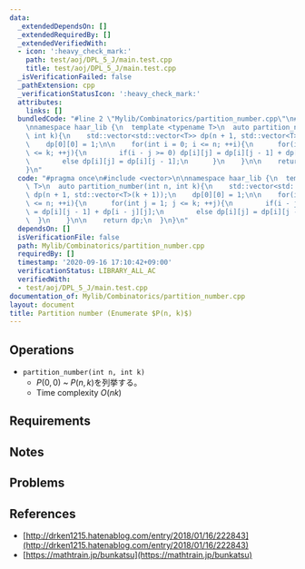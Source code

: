 ```yaml
---
data:
  _extendedDependsOn: []
  _extendedRequiredBy: []
  _extendedVerifiedWith:
  - icon: ':heavy_check_mark:'
    path: test/aoj/DPL_5_J/main.test.cpp
    title: test/aoj/DPL_5_J/main.test.cpp
  _isVerificationFailed: false
  _pathExtension: cpp
  _verificationStatusIcon: ':heavy_check_mark:'
  attributes:
    links: []
  bundledCode: "#line 2 \"Mylib/Combinatorics/partition_number.cpp\"\n#include <vector>\n\
    \nnamespace haar_lib {\n  template <typename T>\n  auto partition_number(int n,\
    \ int k){\n    std::vector<std::vector<T>> dp(n + 1, std::vector<T>(k + 1));\n\
    \    dp[0][0] = 1;\n\n    for(int i = 0; i <= n; ++i){\n      for(int j = 1; j\
    \ <= k; ++j){\n        if(i - j >= 0) dp[i][j] = dp[i][j - 1] + dp[i - j][j];\n\
    \        else dp[i][j] = dp[i][j - 1];\n      }\n    }\n\n    return dp;\n  }\n\
    }\n"
  code: "#pragma once\n#include <vector>\n\nnamespace haar_lib {\n  template <typename\
    \ T>\n  auto partition_number(int n, int k){\n    std::vector<std::vector<T>>\
    \ dp(n + 1, std::vector<T>(k + 1));\n    dp[0][0] = 1;\n\n    for(int i = 0; i\
    \ <= n; ++i){\n      for(int j = 1; j <= k; ++j){\n        if(i - j >= 0) dp[i][j]\
    \ = dp[i][j - 1] + dp[i - j][j];\n        else dp[i][j] = dp[i][j - 1];\n    \
    \  }\n    }\n\n    return dp;\n  }\n}\n"
  dependsOn: []
  isVerificationFile: false
  path: Mylib/Combinatorics/partition_number.cpp
  requiredBy: []
  timestamp: '2020-09-16 17:10:42+09:00'
  verificationStatus: LIBRARY_ALL_AC
  verifiedWith:
  - test/aoj/DPL_5_J/main.test.cpp
documentation_of: Mylib/Combinatorics/partition_number.cpp
layout: document
title: Partition number (Enumerate $P(n, k)$)
---
```


## Operations

- `partition_number(int n, int k)`
	- $P(0,0)$ ~ $P(n,k)$を列挙する。
	- Time complexity $O(nk)$

## Requirements

## Notes

## Problems

## References

- [http://drken1215.hatenablog.com/entry/2018/01/16/222843](http://drken1215.hatenablog.com/entry/2018/01/16/222843)
- [https://mathtrain.jp/bunkatsu](https://mathtrain.jp/bunkatsu)
